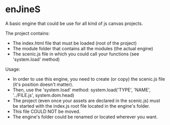 # enJineS
A basic engine that could be use for all kind of js canvas projects.


The project contains:

 - The index.html file that must be loaded (root of the project)
 - The module folder that contains all the modules (the actual engine)
 - The scenic.js file in which you could call your functions (see 'system.load' method)
 
 
Usage:

 - In order to use this engine, you need to create (or copy) the scenic.js file (it's position doesn't matter).
 - Then, use the 'system.load' method:   system.load('TYPE', 'NAME', '../FILE.js', system.dom.head)
 - The project (even once your assets are declared in the scenic.js) must be started with the index.js root file located in the engine's folder.
 - This file COULD NOT be moved.
 - The engine's folder could be renamed or located wherever you want.
